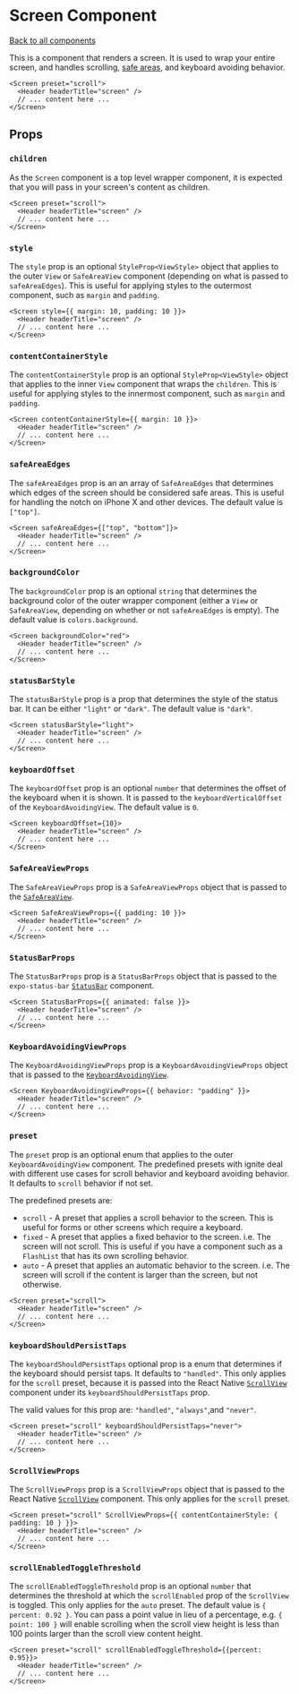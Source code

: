 # Screen Component

[Back to all components](./Components.md)

This is a component that renders a screen. It is used to wrap your entire screen, and handles scrolling, [safe areas](https://reactnavigation.org/docs/handling-safe-area/), and keyboard avoiding behavior.

```tsx
<Screen preset="scroll">
  <Header headerTitle="screen" />
  // ... content here ...
</Screen>
```

## Props


### `children`

As the `Screen` component is a top level wrapper component, it is expected that you will pass in your screen's content as children.

```tsx
<Screen preset="scroll">
  <Header headerTitle="screen" />
  // ... content here ...
</Screen>
```

### `style`

The `style` prop is an optional `StyleProp<ViewStyle>` object that applies to the outer `View` or `SafeAreaView` component (depending on what is passed to `safeAreaEdges`). This is useful for applying styles to the outermost component, such as `margin` and `padding`.

```tsx
<Screen style={{ margin: 10, padding: 10 }}>
  <Header headerTitle="screen" />
  // ... content here ...
</Screen>
```

### `contentContainerStyle`

The `contentContainerStyle` prop is an optional `StyleProp<ViewStyle>` object that applies to the inner `View` component that wraps the `children`. This is useful for applying styles to the innermost component, such as `margin` and `padding`.

```tsx
<Screen contentContainerStyle={{ margin: 10 }}>
  <Header headerTitle="screen" />
  // ... content here ...
</Screen>
```

### `safeAreaEdges`

The `safeAreaEdges` prop is an an array of `SafeAreaEdges` that determines which edges of the screen should be considered safe areas. This is useful for handling the notch on iPhone X and other devices. The default value is `["top"]`.

```tsx
<Screen safeAreaEdges={["top", "bottom"]}>
  <Header headerTitle="screen" />
  // ... content here ...
</Screen>
```

### `backgroundColor`

The `backgroundColor` prop is an optional `string` that determines the background color of the outer wrapper component (either a `View` or `SafeAreaView`, depending on whether or not `safeAreaEdges` is empty). The default value is `colors.background`.

```tsx
<Screen backgroundColor="red">
  <Header headerTitle="screen" />
  // ... content here ...
</Screen>
```

### `statusBarStyle`

The `statusBarStyle` prop is a prop that determines the style of the status bar. It can be either `"light"` or `"dark"`. The default value is `"dark"`.

```tsx
<Screen statusBarStyle="light">
  <Header headerTitle="screen" />
  // ... content here ...
</Screen>
```

### `keyboardOffset`

The `keyboardOffset` prop is an optional `number` that determines the offset of the keyboard when it is shown. It is passed to the `keyboardVerticalOffset` of the `KeyboardAvoidingView`. The default value is `0`.

```tsx
<Screen keyboardOffset={10}>
  <Header headerTitle="screen" />
  // ... content here ...
</Screen>
```

### `SafeAreaViewProps`

The `SafeAreaViewProps` prop is a `SafeAreaViewProps` object that is passed to the [`SafeAreaView`](https://github.com/th3rdwave/react-native-safe-area-context#safeareaview).

```tsx
<Screen SafeAreaViewProps={{ padding: 10 }}>
  <Header headerTitle="screen" />
  // ... content here ...
</Screen>
```

### `StatusBarProps`

The `StatusBarProps` prop is a `StatusBarProps` object that is passed to the `expo-status-bar` [`StatusBar`](https://docs.expo.io/versions/latest/sdk/status-bar/) component.

```tsx
<Screen StatusBarProps={{ animated: false }}>
  <Header headerTitle="screen" />
  // ... content here ...
</Screen>
```

### `KeyboardAvoidingViewProps`

The `KeyboardAvoidingViewProps` prop is a `KeyboardAvoidingViewProps` object that is passed to the [`KeyboardAvoidingView`](https://reactnative.dev/docs/keyboardavoidingview).

```tsx
<Screen KeyboardAvoidingViewProps={{ behavior: "padding" }}>
  <Header headerTitle="screen" />
  // ... content here ...
</Screen>
```

### `preset`

The `preset` prop is an optional enum that applies to the outer `KeyboardAvoidingView` component. The predefined presets with ignite deal with different use cases for scroll behavior and keyboard avoiding behavior. It defaults to `scroll` behavior if not set.

The predefined presets are:

- `scroll` - A preset that applies a scroll behavior to the screen. This is useful for forms or other screens which require a keyboard.
- `fixed` - A preset that applies a fixed behavior to the screen. i.e. The screen will not scroll. This is useful if you have a component such as a `FlashList` that has its own scrolling behavior.
- `auto` - A preset that applies an automatic behavior to the screen. i.e. The screen will scroll if the content is larger than the screen, but not otherwise.

```tsx
<Screen preset="scroll">
  <Header headerTitle="screen" />
  // ... content here ...
</Screen>
```

### `keyboardShouldPersistTaps`

The `keyboardShouldPersistTaps` optional prop is a enum that determines if the keyboard should persist taps. It defaults to `"handled"`. This only applies for the `scroll` preset, because it is passed into the React Native [`ScrollView`](https://facebook.github.io/react-native/docs/scrollview.html) component under its `keyboardShouldPersistTaps` prop.

The valid values for this prop are: `"handled"`, `"always"`,and `"never"`.

```tsx
<Screen preset="scroll" keyboardShouldPersistTaps="never">
  <Header headerTitle="screen" />
  // ... content here ...
</Screen>
```

### `ScrollViewProps`

The `ScrollViewProps` prop is a `ScrollViewProps` object that is passed to the React Native [`ScrollView`](https://facebook.github.io/react-native/docs/scrollview.html) component. This only applies for the `scroll` preset.

```tsx
<Screen preset="scroll" ScrollViewProps={{ contentContainerStyle: { padding: 10 } }}>
  <Header headerTitle="screen" />
  // ... content here ...
</Screen>
```

### `scrollEnabledToggleThreshold`

The `scrollEnabledToggleThreshold` prop is an optional `number` that determines the threshold at which the `scrollEnabled` prop of the `ScrollView` is toggled. This only applies for the `auto` preset. The default value is `{ percent: 0.92 }`. You can pass a point value in lieu of a percentage, e.g. `{ point: 100 }` will enable scrolling when the scroll view height is less than 100 points larger than the scroll view content height.

```tsx
<Screen preset="scroll" scrollEnabledToggleThreshold={{percent: 0.95}}>
  <Header headerTitle="screen" />
  // ... content here ...
</Screen>
```

